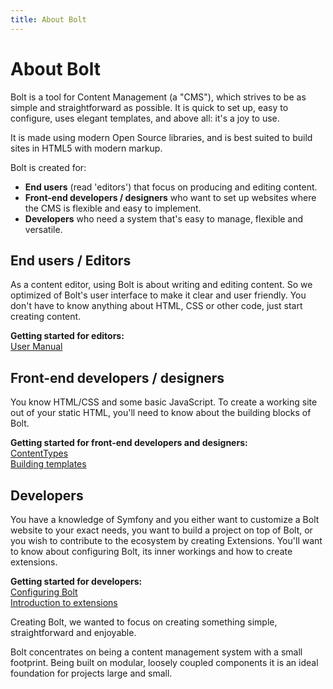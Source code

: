 ```yaml
---
title: About Bolt
---
```

About Bolt
==========

Bolt is a tool for Content Management (a "CMS"), which strives to be as simple
and straightforward as possible. It is quick to set up, easy to configure, uses
elegant templates, and above all: it's a joy to use.

It is made using modern Open Source libraries, and is best suited to build
sites in HTML5 with modern markup.

Bolt is created for:

- **End users** (read 'editors') that focus on producing and editing
  content.
- **Front-end developers / designers** who want to set up websites where the CMS is
flexible and easy to implement.
- **Developers** who need a system that's easy to manage, flexible and versatile.

End users / Editors
-------------------

As a content editor, using Bolt is about writing and editing content. So we
optimized of Bolt's user interface to make it clear and user friendly. You
don't have to know anything about HTML, CSS or other code, just start creating
content.

<p class="tip">
  <strong>Getting started for editors:</strong>
  <br>
  <a href="../manual">User Manual</a>
</p>

Front-end developers / designers
--------------------------------

You know HTML/CSS and some basic JavaScript. To create a working site out of
your static HTML, you'll need to know about the building blocks of Bolt.

<p class="tip">
  <strong>Getting started for front-end developers and designers:</strong>
  <br>
  <a href="../contenttypes/intro">ContentTypes</a><br>
  <a href="../templating/building-templates">Building templates</a>
</p>

Developers
----------

You have a knowledge of Symfony and you either want to customize a Bolt website
to your exact needs, you want to build a project on top of Bolt, or you wish to
contribute to the ecosystem by creating Extensions. You'll want to know about
configuring Bolt, its inner workings and how to create extensions.

<p class="tip">
  <strong>Getting started for developers:</strong>
  <br>
  <a href="../configuration/introduction">Configuring Bolt</a><br>
  <a href="../extensions/introduction">Introduction to extensions</a>
</p>

Creating Bolt, we wanted to focus on creating something simple,
straightforward and enjoyable.

Bolt concentrates on being a content management system with a small footprint.
Being built on modular, loosely coupled components it is an ideal foundation
for projects large and small.
